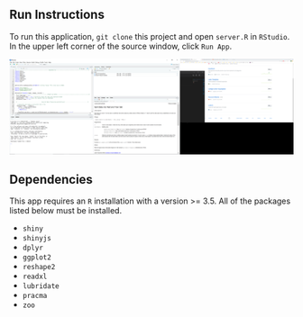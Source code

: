

## Run Instructions
To run this application, `git clone` this project and open `server.R` in `RStudio`.
In the upper left corner of the source window, click `Run App`.

![Running app in RStudio](docs/images/running-app.png)


## Dependencies


This app requires an `R` installation with a version >= 3.5.
All of the packages listed below must be installed.


* `shiny`
* `shinyjs`
* `dplyr`
* `ggplot2`
* `reshape2`
* `readxl`
* `lubridate`
* `pracma`
* `zoo`
